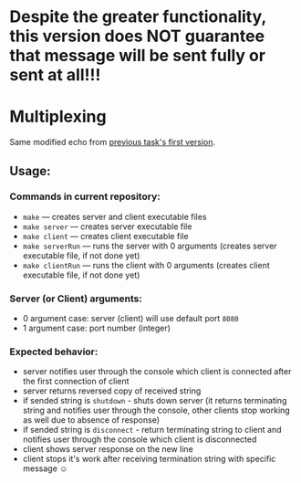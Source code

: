 ﻿# Despite the greater functionality, this version does NOT guarantee that message will be sent fully or sent at all!!!

# Multiplexing

Same modified echo from <a href="https://github.com/ShuffleZZZ/ITMO/tree/master/OperationSystems/net/FirstVersion">previous task's first version</a>.

## Usage:

### Commands in current repository:
+ `make` — creates server and client executable files
+ `make server` — creates server executable file
+ `make client` — creates client executable file
+ `make serverRun` — runs the server with 0 arguments (creates server executable file, if not done yet)
+ `make clientRun` — runs the client with 0 arguments (creates client executable file, if not done yet)
### Server (or Client) arguments:
+ 0 argument case: server (client) will use default port `8080`
+ 1 argument case: port number (integer)
### Expected behavior:
+ server notifies user through the console which client is connected after the first connection of client
+ server returns reversed copy of received string
+ if sended string is `shutdown` - shuts down server (it returns terminating string and notifies user through the console, other clients stop working as well due to absence of response)
+ if sended string is `disconnect` - return terminating string to client and notifies user through the console which client is disconnected
+ client shows server response on the new line
+ client stops it's work after receiving termination string with specific message ☺